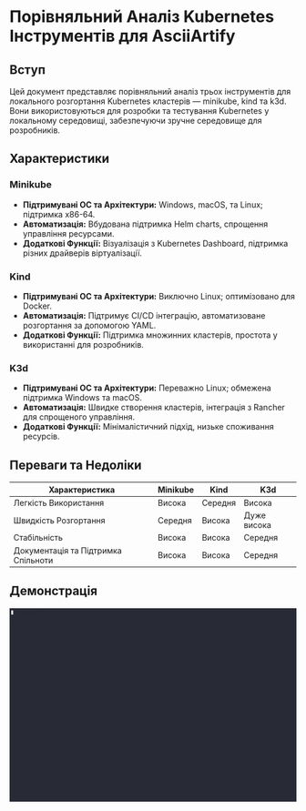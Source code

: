 # Порівняльний Аналіз Kubernetes Інструментів для AsciiArtify

## Вступ

Цей документ представляє порівняльний аналіз трьох інструментів для локального розгортання Kubernetes кластерів — minikube, kind та k3d. Вони використовуються для розробки та тестування Kubernetes у локальному середовищі, забезпечуючи зручне середовище для розробників.

## Характеристики

### Minikube
- **Підтримувані ОС та Архітектури:** Windows, macOS, та Linux; підтримка x86-64.
- **Автоматизація:** Вбудована підтримка Helm charts, спрощення управління ресурсами.
- **Додаткові Функції:** Візуалізація з Kubernetes Dashboard, підтримка різних драйверів віртуалізації.

### Kind
- **Підтримувані ОС та Архітектури:** Виключно Linux; оптимізовано для Docker.
- **Автоматизація:** Підтримує CI/CD інтеграцію, автоматизоване розгортання за допомогою YAML.
- **Додаткові Функції:** Підтримка множинних кластерів, простота у використанні для розробників.

### K3d
- **Підтримувані ОС та Архітектури:** Переважно Linux; обмежена підтримка Windows та macOS.
- **Автоматизація:** Швидке створення кластерів, інтеграція з Rancher для спрощеного управління.
- **Додаткові Функції:** Мінімалістичний підхід, низьке споживання ресурсів.

## Переваги та Недоліки

| Характеристика | Minikube | Kind | K3d |
|----------------|----------|------|-----|
| Легкість Використання | Висока | Середня | Висока |
| Швидкість Розгортання | Середня | Висока | Дуже висока |
| Стабільність | Висока | Висока | Середня |
| Документація та Підтримка Спільноти | Висока | Висока | Середня |

## Демонстрація

![Image](./minikube.gif)

